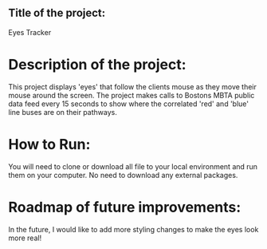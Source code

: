## Title of the project: 
Eyes Tracker

# Description of the project: 
This project displays 'eyes' that follow the clients mouse as they move their mouse around the screen. 
The project makes calls to Bostons MBTA public data feed every 15 seconds to show where the correlated 'red' and 'blue' line buses are on their pathways. 

# How to Run: 
You will need to clone or download all file to your local environment and run them on your computer. No need to download any external packages.

# Roadmap of future improvements: 
In the future, I would like to add more styling changes to make the eyes look more real! 
